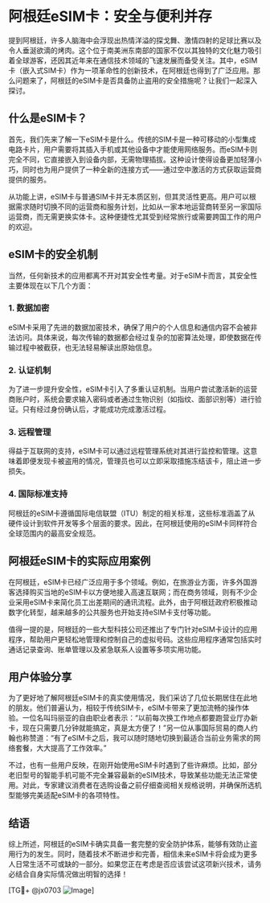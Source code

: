 # 阿根廷eSIM卡：安全与便利并存

提到阿根廷，许多人脑海中会浮现出热情洋溢的探戈舞、激情四射的足球比赛以及令人垂涎欲滴的烤肉。这个位于南美洲东南部的国家不仅以其独特的文化魅力吸引着全球游客，还因其近年来在通信技术领域的飞速发展而备受关注。其中，eSIM卡（嵌入式SIM卡）作为一项革命性的创新技术，在阿根廷也得到了广泛应用。那么问题来了，阿根廷的eSIM卡是否具备防止盗用的安全措施呢？让我们一起深入探讨。

## 什么是eSIM卡？

首先，我们先来了解一下eSIM卡是什么。传统的SIM卡是一种可移动的小型集成电路卡片，用户需要将其插入手机或其他设备中才能使用网络服务。而eSIM卡则完全不同，它直接嵌入到设备内部，无需物理插拔。这种设计使得设备更加轻薄小巧，同时也为用户提供了一种全新的连接方式——通过空中激活的方式获取运营商提供的服务。

从功能上讲，eSIM卡与普通SIM卡并无本质区别，但其灵活性更高。用户可以根据需求随时切换不同的运营商和服务计划，比如从一家本地运营商转至另一家国际运营商，而无需更换实体卡。这种便捷性尤其受到经常旅行或需要跨国工作的用户的欢迎。

## eSIM卡的安全机制

当然，任何新技术的应用都离不开对其安全性考量。对于eSIM卡而言，其安全性主要体现在以下几个方面：

### 1. 数据加密
eSIM卡采用了先进的数据加密技术，确保了用户的个人信息和通信内容不会被非法访问。具体来说，每次传输的数据都会经过复杂的加密算法处理，即使数据在传输过程中被截获，也无法轻易解读出原始信息。

### 2. 认证机制
为了进一步提升安全性，eSIM卡引入了多重认证机制。当用户尝试激活新的运营商账户时，系统会要求输入密码或者通过生物识别（如指纹、面部识别等）进行验证。只有经过身份确认后，才能成功完成激活过程。

### 3. 远程管理
得益于互联网的支持，eSIM卡可以通过远程管理系统对其进行监控和管理。这意味着即便发现卡被盗用的情况，管理员也可以立即采取措施冻结该卡，阻止进一步损失。

### 4. 国际标准支持
阿根廷的eSIM卡遵循国际电信联盟（ITU）制定的相关标准，这些标准涵盖了从硬件设计到软件开发等多个层面的要求。因此，在阿根廷使用的eSIM卡同样符合全球范围内的最高安全规范。

## 阿根廷eSIM卡的实际应用案例

在阿根廷，eSIM卡已经广泛应用于多个领域。例如，在旅游业方面，许多外国游客选择购买当地的eSIM卡以方便地接入高速互联网；而在商务领域，则有不少企业采用eSIM卡来简化员工出差期间的通讯流程。此外，由于阿根廷政府积极推动数字化转型，越来越多的公共服务也开始支持eSIM卡支付等功能。

值得一提的是，阿根廷的一些大型科技公司还推出了专门针对eSIM卡设计的应用程序，帮助用户更轻松地管理和控制自己的虚拟号码。这些应用程序通常包括实时通话记录查询、账单管理以及紧急联系人设置等多项实用功能。

## 用户体验分享

为了更好地了解阿根廷eSIM卡的真实使用情况，我们采访了几位长期居住在此地的朋友。他们普遍认为，相较于传统SIM卡，eSIM卡带来了更加流畅的操作体验。一位名叫玛丽亚的自由职业者表示：“以前每次换工作地点都要跑营业厅办新卡，现在只需要几分钟就能搞定，真是太方便了！”另一位从事国际贸易的商人约翰也称赞道：“有了eSIM卡之后，我可以随时随地切换到最适合当前业务需求的网络套餐，大大提高了工作效率。”

不过，也有一些用户反映，在刚开始使用eSIM卡时遇到了些许麻烦。比如，部分老旧型号的智能手机可能不完全兼容最新的eSIM技术，导致某些功能无法正常使用。对此，专家建议消费者在选购设备之前仔细查阅相关规格说明，并确保所选机型能够完美适配eSIM卡的各项特性。

## 结语

综上所述，阿根廷的eSIM卡确实具备一套完整的安全防护体系，能够有效防止盗用行为的发生。同时，随着技术不断进步和完善，相信未来eSIM卡将会成为更多人日常生活不可或缺的一部分。如果您正在考虑是否应该尝试这项新兴技术，请务必结合自身实际情况做出明智的选择！

[TG💪+ @jx0703 ![Image](https://github.com/user-attachments/assets/dbca1d08-cadb-493c-b0ec-ad6f7a83f270)]